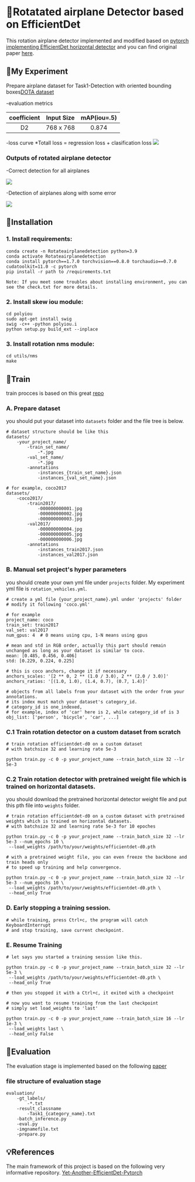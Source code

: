 
# :dart:Rotatated airplane Detector based on EfficientDet   

This rotation airplane detector implemented and modified based on [pytorch implementing EfficientDet horizontal detector](https://github.com/zylo117/Yet-Another-EfficientDet-Pytorch) and you can find original paper [here](https://arxiv.org/abs/1911.09070).

## :dart:My Experiment
  Prepare airplane dataset for Task1-Detection with oriented bounding boxes[DOTA dataset](https://captain-whu.github.io/DOTA/)

  
-evaluation metrics  

|coefficient|Input Size|mAP(iou=.5)|
|:---------:|:--------:|:---------:|
|D2         |768 x 768 |0.874      |

  
-loss curve
 *Totall loss =  regression loss + clasification loss
  ![](imgs/loss-curve.PNG)

### Outputs of rotated airplane detector

 -Correct detection for all airplanes 
 
   ![](https://github.com/jobe1366/Rotated-airplane-detection/blob/main/imgs/outputs%20of%20detector.PNG)
      
 -Detection of airplanes along with some error
 
   ![](https://github.com/jobe1366/Rotated-airplane-detection/blob/main/imgs/errors%20in%20detection.PNG)


## :dart:Installation 

### 1. Install requirements:
```
conda create -n Rotateairplanedetection python=3.9  
conda activate Rotateairplanedetection  
conda install pytorch==1.7.0 torchvision==0.8.0 torchaudio==0.7.0 cudatoolkit=11.0 -c pytorch
pip install -r path to /requirements.txt  

Note: If you meet some troubles about installing environment, you can see the check.txt for more details.  
```
### 2. Install skew iou module:
```
cd polyiou
sudo apt-get install swig
swig -c++ -python polyiou.i
python setup.py build_ext --inplace
```
### 3. Install rotation nms module:
```
cd utils/nms
make
```

## :dart:Train 
train procces is based on this great [repo](https://github.com/zylo117/Yet-Another-EfficientDet-Pytorch)
### A. Prepare dataset  
you should put your dataset into `datasets` folder and the file tree is below.
```
# dataset structure should be like this
datasets/
    -your_project_name/
        -train_set_name/
            -*.jpg
        -val_set_name/
            -*.jpg
        -annotations
            -instances_{train_set_name}.json
            -instances_{val_set_name}.json

# for example, coco2017
datasets/
    -coco2017/
        -train2017/
            -000000000001.jpg
            -000000000002.jpg
            -000000000003.jpg
        -val2017/
            -000000000004.jpg
            -000000000005.jpg
            -000000000006.jpg
        -annotations
            -instances_train2017.json
            -instances_val2017.json
```
### B. Manual set project's hyper parameters
you should create your own yml file under `projects` folder. My experiment yml file is `rotation_vehicles.yml`.
```
# create a yml file {your_project_name}.yml under 'projects' folder
# modify it following 'coco.yml'

# for example
project_name: coco
train_set: train2017
val_set: val2017
num_gpus: 4  # 0 means using cpu, 1-N means using gpus

# mean and std in RGB order, actually this part should remain unchanged as long as your dataset is similar to coco.
mean: [0.485, 0.456, 0.406]
std: [0.229, 0.224, 0.225]

# this is coco anchors, change it if necessary
anchors_scales: '[2 ** 0, 2 ** (1.0 / 3.0), 2 ** (2.0 / 3.0)]'
anchors_ratios: '[(1.0, 1.0), (1.4, 0.7), (0.7, 1.4)]'

# objects from all labels from your dataset with the order from your annotations.
# its index must match your dataset's category_id.
# category_id is one_indexed,
# for example, index of 'car' here is 2, while category_id of is 3
obj_list: ['person', 'bicycle', 'car', ...]

```
### C.1 Train rotation detector on a custom dataset from scratch
```
# train rotation efficientdet-d0 on a custom dataset
# with batchsize 32 and learning rate 5e-3

python train.py -c 0 -p your_project_name --train_batch_size 32 --lr 5e-3
```
### C.2 Train rotation detector with pretrained weight file which is trained on horizontal datasets.
you should download the pretrained horizontal detector weight file and put this pth file into `weights` folder.
```
# train rotation efficientdet-d0 on a custom dataset with pretrained weights which is trained on horizontal datasets.
# with batchsize 32 and learning rate 5e-3 for 10 epoches

python train.py -c 0 -p your_project_name --train_batch_size 32 --lr 5e-3 --num_epochs 10 \
 --load_weights /path/to/your/weights/efficientdet-d0.pth

# with a pretrained weight file, you can even freeze the backbone and train heads only
# to speed up training and help convergence.

python train.py -c 0 -p your_project_name --train_batch_size 32 --lr 5e-3 --num_epochs 10 \
 --load_weights /path/to/your/weights/efficientdet-d0.pth \
 --head_only True
```
### D. Early stopping a training session.
```
# while training, press Ctrl+c, the program will catch KeyboardInterrupt
# and stop training, save current checkpoint.
```
### E. Resume Training
```
# let says you started a training session like this.

python train.py -c 0 -p your_project_name --train_batch_size 32 --lr 5e-3 \
 --load_weights /path/to/your/weights/efficientdet-d0.pth \
 --head_only True

# then you stopped it with a Ctrl+c, it exited with a checkpoint

# now you want to resume training from the last checkpoint
# simply set load_weights to 'last'

python train.py -c 0 -p your_project_name --train_batch_size 16 --lr 1e-3 \
 --load_weights last \
 --head_only False
```
## :dart:Evaluation
The evaluation stage is implemented based on the following [paper](https://ieeexplore.ieee.org/abstract/document/9145130)

### file structure of evaluation stage
```
evaluation/
    -gt_labels/
        -*.txt
    -result_classname
        -Task1_{category_name}.txt
    -batch_inference.py
    -eval.py
    -imgnamefile.txt
    -prepare.py
```


## :bulb:References
The main framework of this project is based on the following very informative repository.
[Yet-Another-EfficientDet-Pytorch](https://github.com/zylo117/Yet-Another-EfficientDet-Pytorch)


